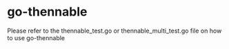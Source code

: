 # go-thennable

Please refer to the thennable_test.go or thennable_multi_test.go file on how to use go-thennable